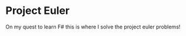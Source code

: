Project Euler
=============

On my quest to learn F# this is where I solve the project euler problems!